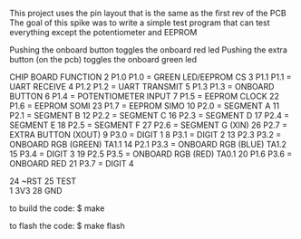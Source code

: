 This project uses the pin layout that is the same as the first rev of the PCB
The goal of this spike was to write a simple test program that can test everything except the potentiometer and EEPROM

Pushing the onboard button toggles the onboard red led
Pushing the extra button (on the pcb) toggles the onboard green led

CHIP	BOARD	FUNCTION
2	P1.0	P1.0 = GREEN LED/EEPROM CS
3	P1.1	P1.1 = UART RECEIVE
4	P1.2	P1.2 = UART TRANSMIT
5	P1.3	P1.3 = ONBOARD BUTTON
6		P1.4 = POTENTIOMETER INPUT
7		P1.5 = EEPROM CLOCK
22		P1.6 = EEPROM SOMI
23		P1.7 = EEPROM SIMO
10		P2.0 = SEGMENT A
11		P2.1 = SEGMENT B
12		P2.2 = SEGMENT C
16		P2.3 = SEGMENT D
17		P2.4 = SEGMENT E
18		P2.5 = SEGMENT F
27		P2.6 = SEGMENT G (XIN)
26		P2.7 = EXTRA BUTTON (XOUT)
9		P3.0 = DIGIT 1
8		P3.1 = DIGIT 2
13	P2.3	P3.2 = ONBOARD RGB (GREEN) TA1.1
14	P2.1	P3.3 = ONBOARD RGB (BLUE) TA1.2
15		P3.4 = DIGIT 3
19	P2.5	P3.5 = ONBOARD RGB (RED) TA0.1
20	P1.6	P3.6 = ONBOARD RED
21		P3.7 = DIGIT 4

24	~RST
25	TEST	
1	3V3
28	GND


to build the code:
$ make

to flash the code:
$ make flash